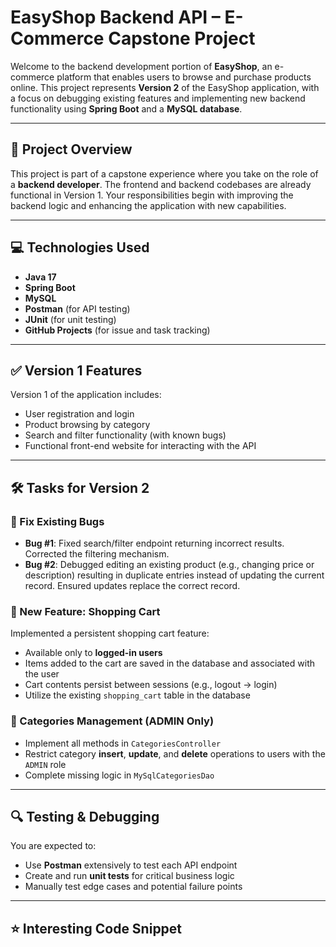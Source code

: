 # EasyShop Backend API – E-Commerce Capstone Project

Welcome to the backend development portion of **EasyShop**, an e-commerce platform that enables users to browse and purchase products online. This project represents **Version 2** of the EasyShop application, with a focus on debugging existing features and implementing new backend functionality using **Spring Boot** and a **MySQL database**.

---

## 📌 Project Overview

This project is part of a capstone experience where you take on the role of a **backend developer**. The frontend and backend codebases are already functional in Version 1. Your responsibilities begin with improving the backend logic and enhancing the application with new capabilities.

---

## 💻 Technologies Used

- **Java 17**
- **Spring Boot**
- **MySQL**
- **Postman** (for API testing)
- **JUnit** (for unit testing)
- **GitHub Projects** (for issue and task tracking)

---

## ✅ Version 1 Features

Version 1 of the application includes:

- User registration and login
- Product browsing by category
- Search and filter functionality (with known bugs)
- Functional front-end website for interacting with the API

---

## 🛠 Tasks for Version 2

### 🔧 Fix Existing Bugs

- **Bug #1**: Fixed search/filter endpoint returning incorrect results. Corrected the filtering mechanism.
- **Bug #2**: Debugged editing an existing product (e.g., changing price or description) resulting in duplicate entries instead of updating the current record. Ensured updates replace the correct record.

### 🚀 New Feature: Shopping Cart

Implemented a persistent shopping cart feature:

- Available only to **logged-in users**
- Items added to the cart are saved in the database and associated with the user
- Cart contents persist between sessions (e.g., logout → login)
- Utilize the existing `shopping_cart` table in the database

### 🧩 Categories Management (ADMIN Only)

- Implement all methods in `CategoriesController`
- Restrict category **insert**, **update**, and **delete** operations to users with the `ADMIN` role
- Complete missing logic in `MySqlCategoriesDao`

---

## 🔍 Testing & Debugging

You are expected to:

- Use **Postman** extensively to test each API endpoint
- Create and run **unit tests** for critical business logic
- Manually test edge cases and potential failure points

---

## ⭐️ Interesting Code Snippet





